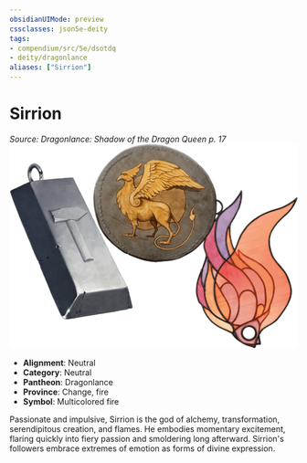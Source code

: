 ```yaml
---
obsidianUIMode: preview
cssclasses: json5e-deity
tags:
- compendium/src/5e/dsotdq
- deity/dragonlance
aliases: ["Sirrion"]
---
```

# Sirrion
*Source: Dragonlance: Shadow of the Dragon Queen p. 17* 
![Symbols Left to Right: Reorx, Shinare, and Sirrion](https://raw.githubusercontent.com/5etools-mirror-3/5etools-img/main/deities/DSotDQ/014-00-039.o-neutral-trio.webp#symbol)

- **Alignment**: Neutral
- **Category**: Neutral
- **Pantheon**: Dragonlance
- **Province**: Change, fire
- **Symbol**: Multicolored fire

Passionate and impulsive, Sirrion is the god of alchemy, transformation, serendipitous creation, and flames. He embodies momentary excitement, flaring quickly into fiery passion and smoldering long afterward. Sirrion's followers embrace extremes of emotion as forms of divine expression.